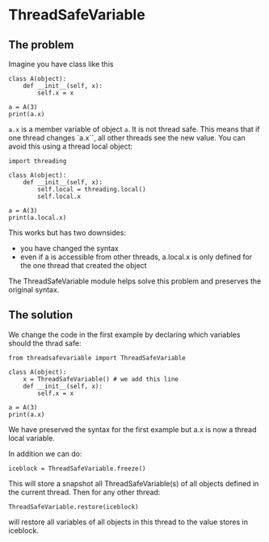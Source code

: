# ThreadSafeVariable

## The problem

Imagine you have class like this

```
class A(object):
    def __init__(self, x):
        self.x = x

a = A(3)
print(a.x)
```

``a.x`` is a member variable of object ``a``. It is not thread safe. This means that if one thread changes `a.x``, all other threads see the new value. You can avoid this using a thread local object:

```
import threading

class A(object):    
    def __init__(self, x):
        self.local = threading.local()
        self.local.x

a = A(3)
print(a.local.x)
``` 

This works but has two downsides:

- you have changed the syntax
- even if a is accessible from other threads, a.local.x is only defined for the one thread that created the object

The ThreadSafeVariable module helps solve this problem and preserves the original syntax.

## The solution

We change the code in the first example by declaring which variables should the thrad safe:

```
from threadsafevariable import ThreadSafeVariable

class A(object):
    x = ThreadSafeVariable() # we add this line
    def __init__(self, x):
        self.x = x

a = A(3)
print(a.x)
```

We have preserved the syntax for the first example but a.x is now a thread local variable.

In addition we can do:

```
iceblock = ThreadSafeVariable.freeze()
```

This will store a snapshot all ThreadSafeVariable(s) of all objects defined in the current thread.
Then for any other thread:

```
ThreadSafeVariable.restore(iceblock)
```

will restore all variables of all objects in this thread to the value stores in iceblock.